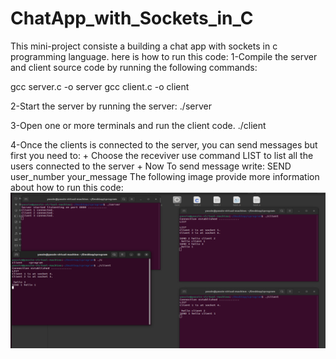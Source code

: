 # ChatApp_with_Sockets_in_C

This mini-project consiste a building a chat app with sockets in c programming language. here is how to run this code:
1-Compile the server and client source code by running the following commands:

gcc server.c -o server
gcc client.c -o client

2-Start the server by running the server:
./server

3-Open one or more terminals and run the client code.
./client

4-Once the clients is connected to the server, you can send messages but first you need to:
	+ Choose the receviver use command LIST to list all the users connected to the server
	+ Now To send message write: SEND user_number your_message 
The following image provide more information about how to run this code:
![](Sumilation.png)
